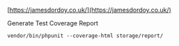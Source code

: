 [https://jamesdordoy.co.uk/](https://jamesdordoy.co.uk/)

Generate Test Coverage Report

`vendor/bin/phpunit --coverage-html storage/report/`
